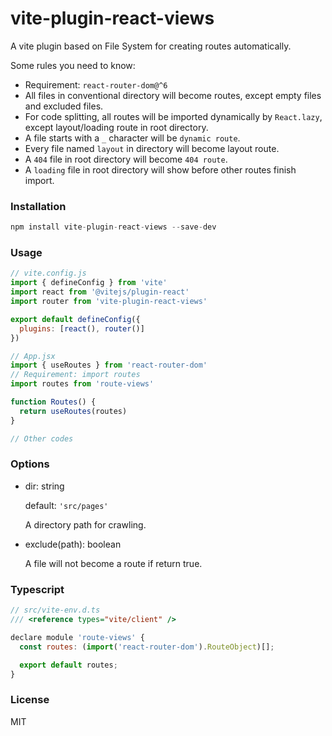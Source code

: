 # vite-plugin-react-views
A vite plugin based on File System for creating routes automatically.

Some rules you need to know:
- Requirement: `react-router-dom@^6`
- All files in conventional directory will become routes, except empty files and excluded files.
- For code splitting, all routes will be imported dynamically by `React.lazy`, except layout/loading route in root directory.
- A file starts with a `_` character will be `dynamic route`.
- Every file named `layout` in directory will become layout route.
- A `404` file in root directory will become `404 route`.
- A `loading` file in root directory will show before other routes finish import.

### Installation
```js
npm install vite-plugin-react-views --save-dev
```

### Usage
```js
// vite.config.js
import { defineConfig } from 'vite'
import react from '@vitejs/plugin-react'
import router from 'vite-plugin-react-views'

export default defineConfig({
  plugins: [react(), router()]
})

// App.jsx
import { useRoutes } from 'react-router-dom'
// Requirement: import routes
import routes from 'route-views'

function Routes() {
  return useRoutes(routes)
}

// Other codes
```

### Options

- dir: string

  default: `'src/pages'`

  A directory path for crawling.

- exclude(path): boolean

  A file will not become a route if return true.

### Typescript
```js
// src/vite-env.d.ts
/// <reference types="vite/client" />

declare module 'route-views' {
  const routes: (import('react-router-dom').RouteObject)[];

  export default routes;
}
```

### License
MIT
